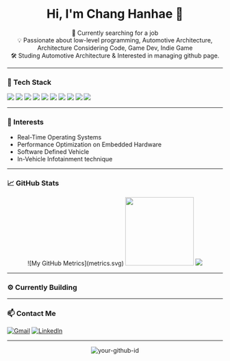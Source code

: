 <h1 align="center">Hi, I'm Chang Hanhae 👋</h1>

<p align="center">
  🚗 Currently searching for a job <br/>
  💡 Passionate about low-level programming, Automotive Architecture, Architecture Considering Code, Game Dev, Indie Game<br/>
  🛠️ Studing Automotive Architecture & Interested in managing github page.
</p>

---

### 🔧 Tech Stack
<p>
<img src="https://img.shields.io/badge/C-A8B9CC?style=for-the-badge&logo=c&logoColor=black"/>
<img src="https://img.shields.io/badge/C++-00599C?style=for-the-badge&logo=cplusplus&logoColor=white"/>
<img src="https://img.shields.io/badge/C%23-239120?style=for-the-badge&logo=c-sharp&logoColor=white"/>
<img src="https://img.shields.io/badge/Python-3776AB?style=for-the-badge&logo=python&logoColor=white"/>
<img src="https://img.shields.io/badge/OpenGL-5586A4?style=for-the-badge&logo=opengl&logoColor=white"/>
<img src="https://img.shields.io/badge/CUDA-76B900?style=for-the-badge&logo=nvidia&logoColor=white"/>
<img src="https://img.shields.io/badge/Field-Embedded%20Systems-blueviolet?style=for-the-badge"/>
<img src="https://img.shields.io/badge/OS%20Project-Pintos-orange?style=for-the-badge"/>
<img src="https://img.shields.io/badge/Soft%20Skills-Problem%20Solving-9cf?style=for-the-badge"/>
<img src="https://img.shields.io/badge/Skill-Datasheet%20Analysis-333?style=for-the-badge"/>
</p>

---

### 🛞 Interests  
- Real-Time Operating Systems  
- Performance Optimization on Embedded Hardware
- Software Defined Vehicle
- In-Vehicle Infotainment technique

---

### 📈 GitHub Stats
<p align="center">
![My GitHub Metrics](metrics.svg)
<img src="https://github-readme-stats.vercel.app/api?username=Myungchi99&show_icons=true&theme=tokyonight&count_private=true" height="160"/>
<img src="https://github-readme-activity-graph.vercel.app/graph?username=Myungchi99&theme=github-dark" />
</p>

---

### ⚙️ Currently Building


---

### 📫 Contact Me
[![Gmail](https://img.shields.io/badge/gmail-D14836?style=flat-square&logo=gmail&logoColor=white)](mailto:hansun333@gmail.com)
[![LinkedIn](https://img.shields.io/badge/linkedin-0A66C2?style=flat-square&logo=linkedin&logoColor=white)](https://www.linkedin.com/in/%ED%95%9C%ED%95%B4-%EC%9E%A5-b45149285/)

---

<!-- Optional: 방문자 수 -->
<p align="center">
  <img src="https://komarev.com/ghpvc/?username=YourGitHubID&label=Profile%20views&color=0e75b6&style=flat" alt="your-github-id" />
</p>
